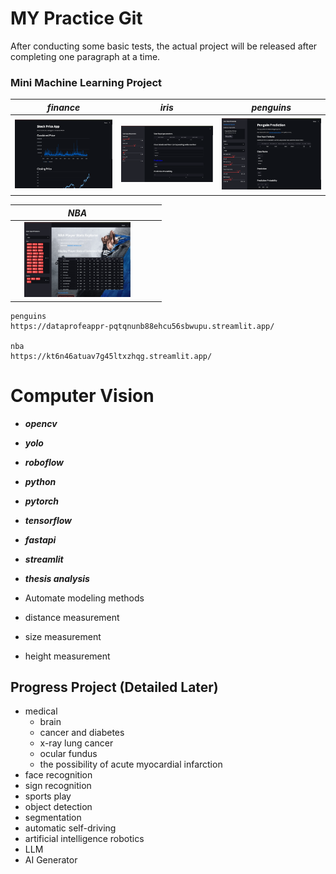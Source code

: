 # MY Practice Git
 After conducting some basic tests, the actual project will be released after completing one paragraph at a time.

### Mini Machine Learning Project

| ***finance***                                                                             | ***iris***                                                                                 | ***penguins***                                                                               |
|-------------------------------------------------------------------------------------------|--------------------------------------------------------------------------------------------|----------------------------------------------------------------------------------------------|
| <img src='./finance/finance.png' style='object-fit:contain;' width='200px' height='120px'> | <img src='./iris-ml/iris-ml.png' style='object-fit:contain;' width='200px' height='120px'> | <img src='./penguins/penguins.png' style='object-fit:contain;' width='200px' height='120px'> |

| ***NBA***                                                                                 |                                                                                     |                                                                                        |
|-------------------------------------------------------------------------------------------|-------------------------------------------------------------------------------------|----------------------------------------------------------------------------------------|
| <img src='./basketball/nba.gif' style='object-fit:contain;' width='200px' height='120px'> |                                                                                     |                                                                                        |


```
penguins
https://dataprofeappr-pqtqnunb88ehcu56sbwupu.streamlit.app/

nba
https://kt6n46atuav7g45ltxzhqg.streamlit.app/
```



# Computer Vision
 * ***opencv***
 * ***yolo***
 * ***roboflow***
 * ***python***
 * ***pytorch***
 * ***tensorflow***
 * ***fastapi***
 * ***streamlit***
 * ***thesis analysis***


 * Automate modeling methods
 * distance measurement
 * size measurement
 * height measurement


## Progress Project (Detailed Later)
 * medical
   * brain
   * cancer and diabetes
   * x-ray lung cancer
   * ocular fundus
   * the possibility of acute myocardial infarction
 * face recognition
 * sign recognition
 * sports play
 * object detection
 * segmentation
 * automatic self-driving
 * artificial intelligence robotics
 * LLM
 * AI Generator